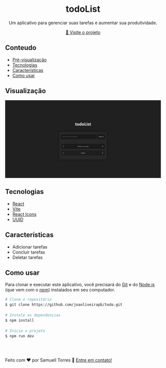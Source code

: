 <h1 align="center">todoList</h1>

<div align="center">
  Um aplicativo para gerenciar suas tarefas e aumentar sua produtividade.
</div>

<p align="center">
  <a href="https://todolistsamuell.vercel.app/">🔗 Visite o projeto</a>
</p>

<!-- Conteudo -->

## Conteudo

- [Pré-visualização](#visualização)
- [Tecnologias](#tecnologias)
- [Características](#características)
- [Como usar](#como-usar)

<!-- Pré-visualizacão -->

## Visualização

![screenshot](./public/previewpc.png)

<!-- Feito com -->

## Tecnologias

- [React](https://reactjs.org/)
- [Vite](https://vitejs.dev/)
- [React Icons](https://react-icons.github.io/react-icons)
- [UUID](https://www.uuidgenerator.net/)

<!-- CARACTERÍSTICAS -->

## Características

- Adicionar tarefas
- Concluir tarefas
- Deletar tarefas

<!-- COMO USAR -->

## Como usar

Para clonar e executar este aplicativo, você precisará do [Git](https://git-scm.com) e do [Node.js](https://nodejs.org/en/download/) (que vem com o [npm](http://npmjs.com)) instalados em seu computador.

```bash
# Clone o repositório
$ git clone https://github.com/joaoliveirapb/todo.git

# Instale as dependencias
$ npm install

# Inicie o projeto
$ npm run dev
```
<br>
<br>
<!-- CONTACT -->

Feito com ♥ por Samuell Torres :wave:   [Entre em contato!](https://www.linkedin.com/in/samuelltorres/)
